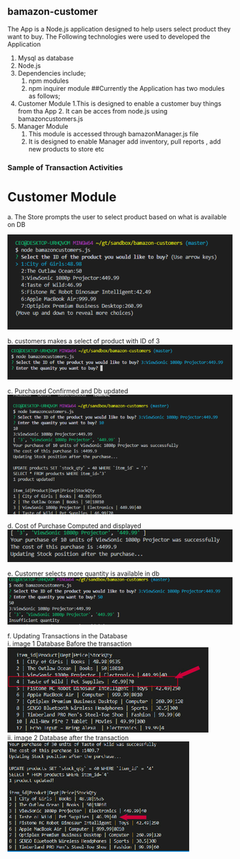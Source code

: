 ## bamazon-customer
The App is a Node.js application designed to help users select product they want to buy.
The Following technologies were used to developed the Application
1. Mysql as database
2. Node.js
3. Dependencies include;
    1. npm modules
    2. npm inquirer module
##Currently the Application has two modules as follows;
1. Customer Module
   1.This is designed to enable a customer buy things from tha App
   2. It can be acces from node.js using bamazoncustomers.js
2. Manager Module
   1. This module is accessed through bamazonManager.js file
   2. It is designed to enable Manager add inventory, pull reports , add new products to store etc

### Sample of Transaction Activities
# Customer Module
a. The Store prompts the user to select product based on what is available on DB

!["Image"](assets/images/customer_prompt_select_product_01.png "customer prompt image")

b. customers makes a select of product with ID of 3
!["Image"](assets/images/customer_select_03.png "customer makes a selection")

c. Purchased Confirmed and Db updated
!["Image"](assets/images/purchase_confirmed.png "purchase confirmed")

d. Cost of Purchase Computed and displayed
<br>
!["Image"](assets/images/cost_of_purchase.png "cost of purchase confirmed")

e. Customer selects more quantity is available in db
<br>
!["Image"](assets/images/insufficient_qty.png "insufficient quantity")

f. Updating Transactions in the Database
<br>
  i. image 1 Database Bafore the transaction
  <br>
  !["Image"](assets/images/database_before.jpg "database before")
  <br>
  ii. image 2 Database after the transaction
  <br>
  !["Image"](assets/images/database_after.jpg "database after")
